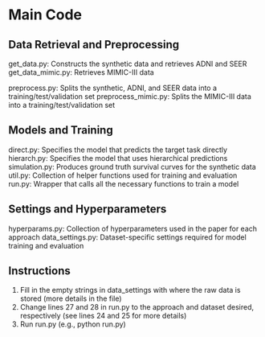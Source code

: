 # Main Code

## Data Retrieval and Preprocessing

get_data.py: Constructs the synthetic data and retrieves ADNI and SEER
get_data_mimic.py: Retrieves MIMIC-III data

preprocess.py: Splits the synthetic, ADNI, and SEER data into a training/test/validation set 
preprocess_mimic.py: Splits the MIMIC-III data into a training/test/validation set 

## Models and Training

direct.py: Specifies the model that predicts the target task directly
hierarch.py: Specifies the model that uses hierarchical predictions
simulation.py: Produces ground truth survival curves for the synthetic data
util.py: Collection of helper functions used for training and evaluation
run.py: Wrapper that calls all the necessary functions to train a model

## Settings and Hyperparameters

hyperparams.py: Collection of hyperparameters used in the paper for each approach
data_settings.py: Dataset-specific settings required for model training and evaluation

## Instructions

1. Fill in the empty strings in data_settings with where the raw data is stored (more details in the file)
2. Change lines 27 and 28 in run.py to the approach and dataset desired, respectively (see lines 24 and 25 for more details)
3. Run run.py (e.g., python run.py)